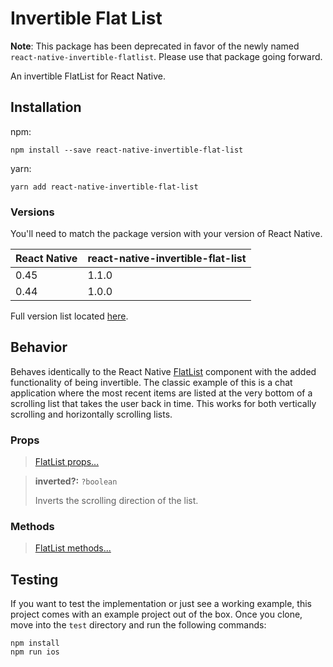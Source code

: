 # Invertible Flat List

**Note**: This package has been deprecated in favor of the newly named `react-native-invertible-flatlist`. Please use that package going forward.

An invertible FlatList for React Native.

## Installation

npm:
```
npm install --save react-native-invertible-flat-list
```

yarn:
```
yarn add react-native-invertible-flat-list
```

### Versions

You'll need to match the package version with your version of React Native.

React Native | react-native-invertible-flat-list
------------ | ---------------------------------
0.45         | 1.1.0
0.44         | 1.0.0

Full version list located [here](https://github.com/nickcharles/react-native-invertible-flat-list/blob/master/VERSIONS.md).

## Behavior

Behaves identically to the React Native [FlatList](https://facebook.github.io/react-native/docs/flatlist.html) component with the added functionality of being invertible. The classic example of this is a chat application where the most recent items are listed at the very bottom of a scrolling list that takes the user back in time. This works for both vertically scrolling and horizontally scrolling lists.

### Props

> [FlatList props...](https://facebook.github.io/react-native/docs/flatlist.html#props)

> **inverted?:** `?boolean`
>
> Inverts the scrolling direction of the list.

### Methods

> [FlatList methods...](https://facebook.github.io/react-native/docs/flatlist.html#methods)

## Testing

If you want to test the implementation or just see a working example, this project comes with an example project out of the box. Once you clone, move into the `test` directory and run the following commands:

```
npm install
npm run ios
```
